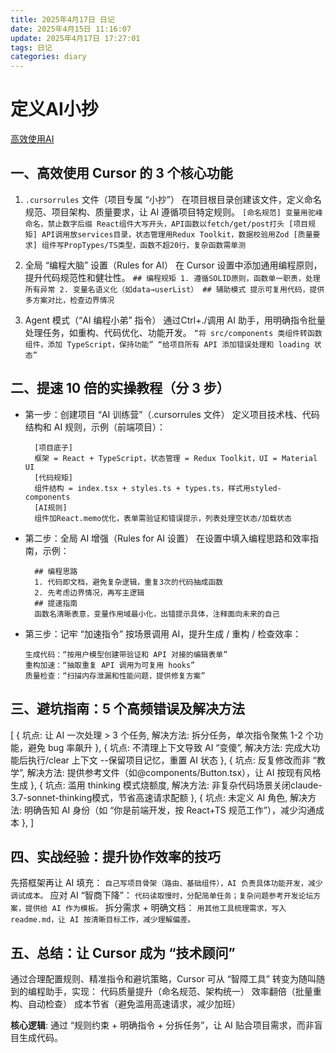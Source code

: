 ```yaml
---
title: 2025年4月17日 日记
date: 2025年4月15日 11:16:07
update: 2025年4月17日 17:27:01
tags: 日记
categories: diary
---
```

# 定义AI小抄
[高效使用AI](https://mp.weixin.qq.com/s/JNkPIlGAq2QvmQIYUenSXg)

## 一、高效使用 Cursor 的 3 个核心功能
  1. `.cursorrules` 文件（项目专属 “小抄”）
    在项目根目录创建该文件，定义命名规范、项目架构、质量要求，让 AI 遵循项目特定规则。
    ```
    [命名规范]
    变量用驼峰命名，禁止数字后缀
    React组件大写开头，API函数以fetch/get/post打头
    [项目规矩]
    API调用放services目录，状态管理用Redux Toolkit，数据校验用Zod
    [质量要求]
    组件写PropTypes/TS类型，函数不超20行，复杂函数需单测
    ```

  2. 全局 “编程大脑” 设置（Rules for AI）
    在 Cursor 设置中添加通用编程原则，提升代码规范性和健壮性。
    ```
    ## 编程规矩
    1. 遵循SOLID原则，函数单一职责，处理所有异常
    2. 变量名语义化（如data→userList）
    ## 辅助模式
    提示可复用代码，提供多方案对比，检查边界情况
    ```

  3. Agent 模式（“AI 编程小弟” 指令）
    通过Ctrl+./调用 AI 助手，用明确指令批量处理任务，如重构、代码优化、功能开发。
    ```
      “将 src/components 类组件转函数组件，添加 TypeScript，保持功能”
      “给项目所有 API 添加错误处理和 loading 状态”
    ```

## 二、提速 10 倍的实操教程（分 3 步）
  + 第一步：创建项目 “AI 训练营”（.cursorrules 文件）
    定义项目技术栈、代码结构和 AI 规则，示例（前端项目）：
    ```plaintext
      [项目底子]
      框架 = React + TypeScript，状态管理 = Redux Toolkit，UI = Material UI
      [代码规矩]
      组件结构 = index.tsx + styles.ts + types.ts，样式用styled-components
      [AI规则]
      组件加React.memo优化，表单需验证和错误提示，列表处理空状态/加载状态
    ```
  + 第二步：全局 AI 增强（Rules for AI 设置）
    在设置中填入编程思路和效率指南，示例：
    ```
      ## 编程思路
      1. 代码即文档，避免复杂逻辑，重复3次的代码抽成函数
      2. 先考虑边界情况，再写主逻辑
      ## 提速指南
      函数名清晰表意，变量作用域最小化，出错提示具体，注释面向未来的自己
    ```
  + 第三步：记牢 “加速指令”
    按场景调用 AI，提升生成 / 重构 / 检查效率：
    ```
    生成代码：“按用户模型创建带验证和 API 对接的编辑表单”
    重构加速：“抽取重复 API 调用为可复用 hooks”
    质量检查：“扫描内存泄漏和性能问题，提供修复方案”
    ```

## 三、避坑指南：5 个高频错误及解决方法
  [
    {
      坑点: 让 AI 一次处理 > 3 个任务,
      解决方法: 拆分任务，单次指令聚焦 1-2 个功能，避免 bug 率飙升
    },
    {
      坑点: 不清理上下文导致 AI “变傻”,
      解决方法: 完成大功能后执行/clear 上下文 --保留项目记忆，重置 AI 状态
    },
    {
      坑点: 反复修改而非 “教学”,
      解决方法: 提供参考文件（如@components/Button.tsx），让 AI 按现有风格生成
    },
    {
      坑点: 滥用 thinking 模式烧额度,
      解决方法: 非复杂代码场景关闭claude-3.7-sonnet-thinking模式，节省高速请求配额
    },
    {
      坑点: 未定义 AI 角色,
      解决方法: 明确告知 AI 身份（如 “你是前端开发，按 React+TS 规范工作”），减少沟通成本
    },
  ]

## 四、实战经验：提升协作效率的技巧
  先搭框架再让 AI 填充：
    ```自己写项目骨架（路由、基础组件），AI 负责具体功能开发，减少调试成本。```
  应对 AI “智商下降”：
    ```代码读取慢时，分配简单任务；复杂问题参考开发论坛方案，提供给 AI 作为模板。```
  拆分需求 + 明确文档：
    ```用其他工具梳理需求，写入readme.md，让 AI 按清晰目标工作，减少理解偏差。```

## 五、总结：让 Cursor 成为 “技术顾问”
  通过合理配置规则、精准指令和避坑策略，Cursor 可从 “智障工具” 转变为随叫随到的编程助手，实现：
    代码质量提升（命名规范、架构统一）
    效率翻倍（批量重构、自动检查）
    成本节省（避免滥用高速请求，减少加班）

  **核心逻辑**: 通过 “规则约束 + 明确指令 + 分拆任务”，让 AI 贴合项目需求，而非盲目生成代码。

